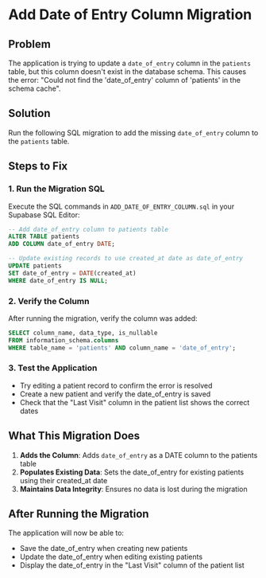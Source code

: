 # Add Date of Entry Column Migration

## Problem
The application is trying to update a `date_of_entry` column in the `patients` table, but this column doesn't exist in the database schema. This causes the error: "Could not find the 'date_of_entry' column of 'patients' in the schema cache".

## Solution
Run the following SQL migration to add the missing `date_of_entry` column to the `patients` table.

## Steps to Fix

### 1. Run the Migration SQL
Execute the SQL commands in `ADD_DATE_OF_ENTRY_COLUMN.sql` in your Supabase SQL Editor:

```sql
-- Add date_of_entry column to patients table
ALTER TABLE patients 
ADD COLUMN date_of_entry DATE;

-- Update existing records to use created_at date as date_of_entry
UPDATE patients 
SET date_of_entry = DATE(created_at) 
WHERE date_of_entry IS NULL;
```

### 2. Verify the Column
After running the migration, verify the column was added:

```sql
SELECT column_name, data_type, is_nullable 
FROM information_schema.columns 
WHERE table_name = 'patients' AND column_name = 'date_of_entry';
```

### 3. Test the Application
- Try editing a patient record to confirm the error is resolved
- Create a new patient and verify the date_of_entry is saved
- Check that the "Last Visit" column in the patient list shows the correct dates

## What This Migration Does

1. **Adds the Column**: Adds `date_of_entry` as a DATE column to the patients table
2. **Populates Existing Data**: Sets the date_of_entry for existing patients using their created_at date
3. **Maintains Data Integrity**: Ensures no data is lost during the migration

## After Running the Migration

The application will now be able to:
- Save the date_of_entry when creating new patients
- Update the date_of_entry when editing existing patients  
- Display the date_of_entry in the "Last Visit" column of the patient list